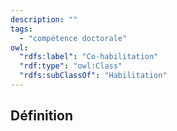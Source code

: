 ```yaml
---
description: ""
tags:
  - "compétence doctorale"
owl:
  "rdfs:label": "Co-habilitation"
  "rdf:type": "owl:Class"
  "rdfs:subClassOf": "Habilitation"
---
```


<OntologyTable frontMatter={frontMatter}/>

## Définition
